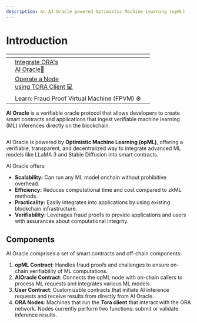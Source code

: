 ```yaml
---
description: An AI Oracle powered Optimistic Machine Learning (opML)
---
```


# Introduction



<table data-view="cards"><thead><tr><th></th><th></th><th></th></tr></thead><tbody><tr><td></td><td><a href="introduction.md#components">Integrate ORA's<br>AI Oracle🔮</a></td><td></td></tr><tr><td></td><td><a href="introduction.md#components">Operate a Node <br>using TORA  Client 💻</a></td><td></td></tr><tr><td></td><td>Learn: Fraud Proof Virtual Machine (FPVM) ⚙️</td><td></td></tr></tbody></table>



**AI Oracle** is a verifiable oracle protocol that allows developers to create smart contracts and applications that ingest verifiable machine learning (ML) inferences directly on the blockchain.

<figure><img src="../.gitbook/assets/Group 1000006228.png" alt=""><figcaption></figcaption></figure>

AI Oracle is powered by **Optimistic Machine Learning (opML)**, offering a verifiable, transparent, and decentralized way to integrate advanced ML models like LLaMA 3 and Stable Diffusion into smart contracts.

AI Oracle offers:

* **Scalability:** Can run any ML model onchain without prohibitive overhead.
* **Efficiency:** Reduces computational time and cost compared to zkML methods.
* **Practicality:** Easily integrates into applications by using existing blockchain infrastructure.
* **Verifiability:** Leverages fraud proofs to provide applications and users with assurances about computational integrity.

## Components

AI Oracle comprises a set of smart contracts and off-chain components:

1. **opML Contract**: Handles fraud proofs and challenges to ensure on-chain verifiability of ML computations.
2. **AIOracle Contract**: Connects the opML node with on-chain callers to process ML requests and integrates various ML models.
3. **User Contract**: Customizable contracts that initiate AI inference requests and receive results from directly from AI Oracle.
4. **ORA Nodes**: Machines that run the **Tora client** that interact with the ORA network. Nodes currently perform two functions: submit or validate inference results.

<figure><img src="../.gitbook/assets/图1.png" alt=""><figcaption></figcaption></figure>
